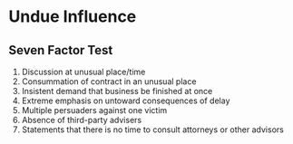 # Undue Influence

## Seven Factor Test
1. Discussion at unusual place/time 
2. Consummation of contract in an unusual place 
3. Insistent demand that business be finished at once 
4. Extreme emphasis on untoward consequences of delay 
5. Multiple persuaders against one victim 
6. Absence of third-party advisers 
7. Statements that there is no time to consult attorneys or other advisors